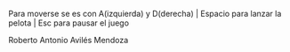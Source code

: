 Para moverse se es con A(izquierda) y D(derecha) | Espacio para lanzar la pelota | Esc para pausar el juego

Roberto Antonio Avilés Mendoza

